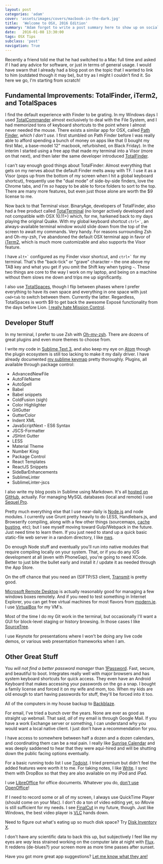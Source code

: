 ```yaml
---
layout: post
categories: 'adam'
cover: 'assets/images/covers/macbook-in-the-dark.jpg'
title:  'Welcome to OSX, 2016 Edition'
summary: "Adam forgot to write a post summary here to show up on social sites. Whoops!"
date:   2016-01-08 13:30:00
tags: OSX Tips
subclass: 'post'
navigation: True
---
```


Recently a friend told me that he had switched to a Mac full time and asked if I had any advice for software, or just in terms of general usage. I would have swarn that I already had a blog post on the topic that I wanted to link to him (outdated though it may be), but try as I might I couldn't find it. So here we go, I'm starting from scratch!

## Fundamental Improvements: TotalFinder, iTerm2, and TotalSpaces

I find the default experience with Finder to be grating. In my Windows days I used [TotalCommander][tcmd] almost exclusively to deal with the File System, and I had memorized tons of keyboard shortcuts to the point where I almost never needed the mouse. There exists a similar app for OSX, called [Path Finder][pathfinder], _which I don't use._ I first stumbled on Path Finder before I was really able to afford spending a bunch of money on apps like that (I bought my first Mac, a base-model 12" macbook, refurbished, on Black Friday). In the interim I started using a free app that made my terminal into a Visor (more on that next), and then later the same developer introduced [TotalFinder][totalfinder].

I can't say enough good things about TotalFinder: Almost everything that gets on my nerves about the default Finder melts away with TF. I use it as a Visor (pops up from the bottom of my screen when I hit a global keyboard shortcut), frequently use the "dual mode" of side-by-side finders, love the Chrome tabs, and I'm _so_ happy to be able to force folders to sort to the top. There are many more features, but even just those alone are worth the $9 license to me.

Now back to that Terminal visor. BinaryAge, developers of TotalFinder, also had a free product called [TotalTerminal][totalterminal] (no longer actively developed and not compatible with OSX 10.11+) which, for me, harkened back to my days playing the original Quake. With my global keyboard shortcut <code>ctrl+`</code>, an always-available terminal window would slide down from the top of the screen to await my commands. Very handy. For reasons surrounding Zsh and Oh-my-zsh, I've abandoned the default OSX terminal app in favor of [iTerm2][iterm], which is much more customizable and also supports the Visor feature.

I have <code>alt+&grave;</code> configured as my Finder visor shortcut, and <code>ctrl+&grave;</code> for my terminal. That's the "back-tick" or "grave" character &ndash; the one above my TAB key and what you get if you omit the Shift key when typing `~`. These two things are core to the way I work on my laptop, and being on a machine without them slows me down and trips me up significantly.

I also use [TotalSpaces][totalspaces], though I flip between phases where I prefer everything to have its own space and everything in one space with just `cmd+tab` to switch between them. Currently the latter. Regardless, TotalSpaces is worth $9 to get back the awesome Exposé functionality from the days before Lion. [I really hate Mission Control][expose].

## Developer Stuff

In my terminal, I prefer to use Zsh with [Oh-my-zsh][omz]. There are dozens of great plugins and even more themes to choose from.

I write my code in [Sublime Text 3][sublime], and also keep my eye on [Atom][atom] though the plugin ecosystem is still too lacking to make it my daily driver. I have already documented [my sublime keymap][keymap] pretty thoroughly. Plugins, all available through package control:

- AdvancedNewFile
- AutoFileName
- AutoSpell
- Babel
- Babel snippets
- ColdFusion (sigh)
- Color Highlighter
- GitGutter
- GutterColor
- Indent XML
- JavaScriptNext - ES6 Syntax
- JSCS-Formatter
- JSHint Gutter
- LESS
- Material Theme
- Number King
- Package Control
- React Templates
- ReactJS Snippets
- SideBarEnhancements
- SublimeLinter
- SublimeLinter-jscs

I also write my blog posts in Sublime using Markdown. It's all [hosted on GitHub][blog], actually. For managing MySQL databases (local and remote) I use [Sequel Pro][sql].

Pretty much everything else that I use near-daily is [Node.js][node] and node modules. I currently use Grunt pretty heavily to do LESS, Handlebars.js, and Browserify compiling, along with a few other things (sourcemaps, [cache busting][cache], etc); but I see myself moving toward Gulp/Webpack in the future. Just need time to learn them. If you just need to stand up a quick basic static-file web server in a random directory, I like [nws][nws].

Do enough Node stuff and eventually you'll run into native modules that require compiling locally on your system. That, or if you do any iOS development at all (even with PhoneGap), you're going to need XCode. Better to just bite the bullet early and install it / update it as needed through the App Store.

On the off chance that you need an (S)FTP/S3 client, [Transmit][transmit] is pretty good.

[Microsoft Remote Desktop][rdp] is actually reasonably good for managing a few windows boxes remotely. And if you need to test something in Internet Explorer, you can get free virtual machines for most flavors from [modern.ie](https://dev.windows.com/en-us/microsoft-edge/tools/vms/mac/). I use [VirtualBox][virtualbox] for my VM's.

Most of the time I do my Git work in the terminal, but occasionally I'll want a GUI for block-level staging or history browsing. In those cases I like [SourceTree][sourcetree].

I use Keynote for presentations where I won't be doing any live code demos, or various web presentation frameworks when I am.

## Other Great Stuff

You _will not find a better password manager_ than [1Password][1p]. Fast, secure, and beautiful to boot. Integrates really well with major browsers and has system keyboard shortcuts for quick access. They even have an Android Keyboard that makes accessing your passwords on the go a snap. I bought a family license and forced it on my wife and mom, too. When my kids are old enough to start having passwords for stuff, they'll be forced into it too.

All of the computers in my house backup to [Backblaze][backblaze].

For email, I've tried a bunch over the years. None are ever as good as straight up webmail. That said, _all_ of my email is through Google Mail. If you have a work Exchange server or something, I can understand why you would want a local native client. I just don't have a recommendation for you.

I have access to somewhere between half a dozen and a dozen calendars, and coordinating them can be a real pain. I really like [Sunrise Calendar][sunrise] and was deeply saddened to hear that they were aqui-hired and will be shutting down the public facing options eventually.

For a basic running todo list I use [Todoist][todoist]. I tried premium but didn't feel the added features were worth it to me. For taking notes, I like [Write][write]. I sync them with DropBox so that they are also available on my iPod and iPad.

I use [LibreOffice][libre] for office documents. Whatever you do, [don't use OpenOffice][notoo]!

If I need to record some or all of my screen, I always use QuickTime Player (should come on your Mac). I don't do a ton of video editing yet, so iMovie is still sufficient for my needs. I see [FinalCut][finalcut] in my future, though. Just like Windows, the best video player is [VLC][vlc] hands down.

Need to figure out what's eating up so much disk space? Try [Disk Inventory X][dix].

I don't have any scientific data to back this up, but subjectively I feel like my eyes are _way_ less strained working on the computer late at night with [Flux][flux]. It reddens (de-blues?) your screen more as more time passes after sunset.

Have you got more great app suggestions? [Let me know what they are!][twitter]

[tcmd]: http://www.ghisler.com/
[pathfinder]: http://www.cocoatech.com/pathfinder/
[totalfinder]: http://totalfinder.binaryage.com/
[totalterminal]: http://totalterminal.binaryage.com/
[iterm]: https://www.iterm2.com/
[totalspaces]: http://totalspaces.binaryage.com/
[expose]: http://fusiongrokker.com/post/what-i-hate-about-osx-lion-s-mission-control
[omz]: http://ohmyz.sh/
[sublime]: http://www.sublimetext.com/3
[atom]: https://atom.io/
[keymap]: http://fusiongrokker.com/post/my-sublime-keymap-common-kb-shortcuts
[sql]: http://www.sequelpro.com/
[blog]: https://github.com/atuttle/blog
[node]: https://nodejs.org/
[cache]: http://adamtuttle.codes/modern-cache-busting-for-the-platforms-of-yeasteryear/
[nws]: https://github.com/knpwrs/nws
[transmit]: https://panic.com/transmit/
[rdp]: https://itunes.apple.com/us/app/microsoft-remote-desktop/id715768417?mt=12
[virtualbox]: https://www.virtualbox.org/wiki/Downloads
[sourcetree]: https://www.sourcetreeapp.com/
[1p]: https://agilebits.com/onepassword
[backblaze]: https://www.backblaze.com/
[sunrise]: https://calendar.sunrise.am/
[todoist]: https://en.todoist.com/
[write]: http://writeapp.net/mac/
[libre]: https://www.libreoffice.org/
[notoo]: http://www.theguardian.com/technology/askjack/2015/sep/03/switch-openoffice-libreoffice-or-microsoft-office
[finalcut]: http://www.apple.com/final-cut-pro/
[vlc]: http://www.videolan.org/vlc/index.html
[dix]: http://www.derlien.com/
[flux]: https://justgetflux.com/
[twitter]: https://twitter.com/adamtuttle
